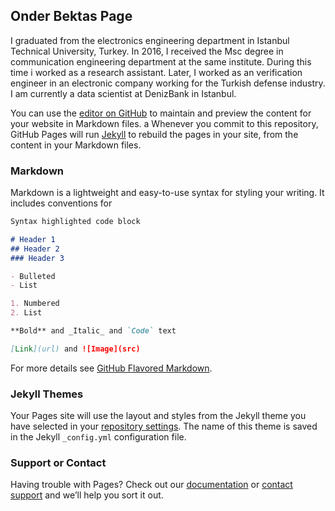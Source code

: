 ## Onder Bektas Page

I graduated from the electronics engineering department in Istanbul Technical University, Turkey. In 2016, I received the Msc degree in communication engineering department at the same institute. During this time i worked as a research assistant. Later, I worked as an verification engineer in an electronic company working for the Turkish defense industry. I am currently a data scientist at DenizBank in Istanbul.


You can use the [editor on GitHub](https://github.com/onderbektas/onderbektas.github.io/edit/master/index.md) to maintain and preview the content for your website in Markdown files.
a
Whenever you commit to this repository, GitHub Pages will run [Jekyll](https://jekyllrb.com/) to rebuild the pages in your site, from the content in your Markdown files.

### Markdown

Markdown is a lightweight and easy-to-use syntax for styling your writing. It includes conventions for

```markdown
Syntax highlighted code block

# Header 1
## Header 2
### Header 3

- Bulleted
- List

1. Numbered
2. List

**Bold** and _Italic_ and `Code` text

[Link](url) and ![Image](src)
```

For more details see [GitHub Flavored Markdown](https://guides.github.com/features/mastering-markdown/).

### Jekyll Themes

Your Pages site will use the layout and styles from the Jekyll theme you have selected in your [repository settings](https://github.com/onderbektas/onderbektas.github.io/settings). The name of this theme is saved in the Jekyll `_config.yml` configuration file.

### Support or Contact

Having trouble with Pages? Check out our [documentation](https://help.github.com/categories/github-pages-basics/) or [contact support](https://github.com/contact) and we’ll help you sort it out.
